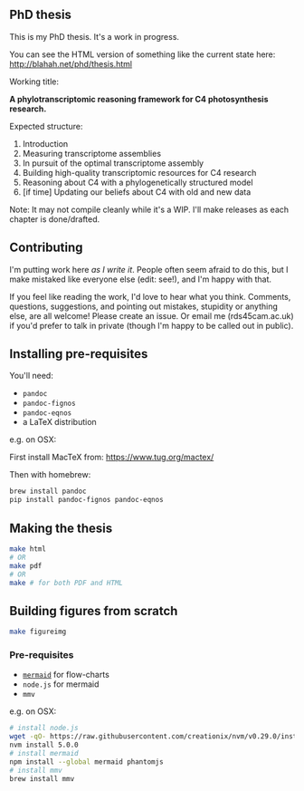 ## PhD thesis

This is my PhD thesis. It's a work in progress.

You can see the HTML version of something like the current state here: http://blahah.net/phd/thesis.html

Working title:

**A phylotranscriptomic reasoning framework for C4 photosynthesis research.**

Expected structure:

1. Introduction
2. Measuring transcriptome assemblies
3. In pursuit of the optimal transcriptome assembly
4. Building high-quality transcriptomic resources for C4 research
5. Reasoning about C4 with a phylogenetically structured model
6. [if time] Updating our beliefs about C4 with old and new data

Note: It may not compile cleanly while it's a WIP. I'll make releases as each chapter is done/drafted.

## Contributing

I'm putting work here *as I write it*. People often seem afraid to do this, but I make mistaked like everyone else (edit: see!), and I'm happy with that.

If you feel like reading the work, I'd love to hear what you think. Comments, questions, suggestions, and pointing out mistakes, stupidity or anything else, are all welcome! Please create an issue. Or email me (rds45<at>cam.ac.uk) if you'd prefer to talk in private (though I'm happy to be called out in public).

## Installing pre-requisites

You'll need:

- `pandoc`
- `pandoc-fignos`
- `pandoc-eqnos`
- a LaTeX distribution

e.g. on OSX:

First install MacTeX from: https://www.tug.org/mactex/

Then with homebrew:

```bash
brew install pandoc
pip install pandoc-fignos pandoc-eqnos
```

## Making the thesis

```bash
make html
# OR
make pdf
# OR
make # for both PDF and HTML
```

## Building figures from scratch

```bash
make figureimg
```

### Pre-requisites

- [`mermaid`](https://github.com/knsv/mermaid) for flow-charts
- `node.js` for mermaid
- `mmv`

e.g. on OSX:

```bash
# install node.js
wget -qO- https://raw.githubusercontent.com/creationix/nvm/v0.29.0/install.sh | bash
nvm install 5.0.0
# install mermaid
npm install --global mermaid phantomjs
# install mmv
brew install mmv
```
